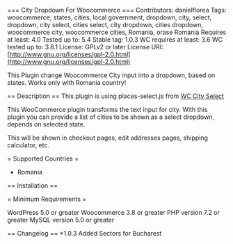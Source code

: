 
=== City Dropdown For Woocommerce ===
Contributors: danielflorea
Tags: woocommerce, states, cities, local government, dropdown, city, select, dropdown, city select, cities select, city dropdown, cities dropdown, woocommerce city, woocommerce cities, Romania, orase Romania
Requires at least: 4.0
Tested up to: 5.4
Stable tag: 1.0.3
WC requires at least: 3.6
WC tested up to: 3.8.1
License: GPLv2 or later
License URI: [http://www.gnu.org/licenses/gpl-2.0.html](http://www.gnu.org/licenses/gpl-2.0.html)

This Plugin change Woocommerce City input into a dropdown, based on states. Works only with Romania country!

== Description ==
This plugin is using places-select.js from [WC City Select](https://tw.wordpress.org/plugins/wc-city-select/)

This WooCommerce plugin transforms the text input for city. With this plugin you can provide a list of cities to be shown as a select dropdown, depends on selected state.

This will be shown in checkout pages, edit addresses pages, shipping calculator, etc.

= Supported Countries =
 * Romania

== Installation ==

= Minimum Requirements =

WordPress 5.0  or greater
Woocommerce 3.8 or greater
PHP version 7.2 or greater
MySQL version 5.0 or greater

== Changelog ==
*1.0.3 Added Sectors for Bucharest 
